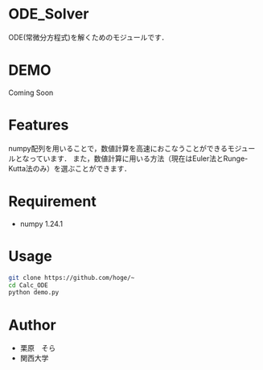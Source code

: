 # ODE_Solver

ODE(常微分方程式)を解くためのモジュールです．

# DEMO

Coming Soon

# Features

numpy配列を用いることで，数値計算を高速におこなうことができるモジュールとなっています．
また，数値計算に用いる方法（現在はEuler法とRunge-Kutta法のみ）を選ぶことができます．

# Requirement

* numpy 1.24.1

# Usage

```bash
git clone https://github.com/hoge/~
cd Calc_ODE
python demo.py
```

# Author

* 栗原　そら
* 関西大学
